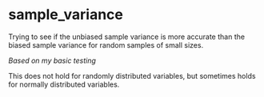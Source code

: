 # sample_variance

Trying to see if the unbiased sample variance is more accurate than the biased sample variance for random samples of small sizes. 

*Based on my basic testing*

This does not hold for randomly distributed variables, but sometimes holds for normally distributed variables.
